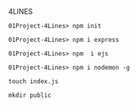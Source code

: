 4LINES

`01Project-4Lines> npm init`
<br>

`01Project-4Lines> npm i express`
<br>

`01Project-4Lines> npm  i ejs`

`01Project-4Lines> npm i nodemon -g`

`touch index.js`

`mkdir public`